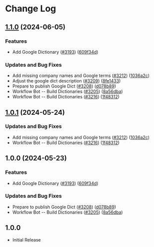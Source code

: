 # Change Log

## [1.1.0](https://github.com/kevintraver/cspell-dicts/compare/@cspell/dict-google-v1.0.1...@cspell/dict-google@1.1.0) (2024-06-05)


### Features

* Add Google Dictionary ([#3193](https://github.com/kevintraver/cspell-dicts/issues/3193)) ([609f34d](https://github.com/kevintraver/cspell-dicts/commit/609f34d46b63cd66447925e75e80691f899c630e))


### Updates and Bug Fixes

* Add missing company names and Google terms ([#3212](https://github.com/kevintraver/cspell-dicts/issues/3212)) ([1036a2c](https://github.com/kevintraver/cspell-dicts/commit/1036a2c0033d1c8788a653d1e1235ebcaab2a850))
* Adjust the google dict description ([#3209](https://github.com/kevintraver/cspell-dicts/issues/3209)) ([8fe1433](https://github.com/kevintraver/cspell-dicts/commit/8fe1433124c11a6668327d5d75f563dd29dc3039))
* Prepare to publish Google Dict ([#3208](https://github.com/kevintraver/cspell-dicts/issues/3208)) ([d078b89](https://github.com/kevintraver/cspell-dicts/commit/d078b896d10779e0603eeaaaeea9fc00eddcbb40))
* Workflow Bot -- Build Dictionaries ([#3205](https://github.com/kevintraver/cspell-dicts/issues/3205)) ([8a56dba](https://github.com/kevintraver/cspell-dicts/commit/8a56dba2acc59b9b1345d7657cd7aefcb4932824))
* Workflow Bot -- Build Dictionaries ([#3216](https://github.com/kevintraver/cspell-dicts/issues/3216)) ([1f48312](https://github.com/kevintraver/cspell-dicts/commit/1f483125280d927cfb94faca357f5b18baa5c29c))

## [1.0.1](https://github.com/streetsidesoftware/cspell-dicts/compare/@cspell/dict-google@1.0.0...@cspell/dict-google@1.0.1) (2024-05-24)


### Updates and Bug Fixes

* Add missing company names and Google terms ([#3212](https://github.com/streetsidesoftware/cspell-dicts/issues/3212)) ([1036a2c](https://github.com/streetsidesoftware/cspell-dicts/commit/1036a2c0033d1c8788a653d1e1235ebcaab2a850))
* Workflow Bot -- Build Dictionaries ([#3216](https://github.com/streetsidesoftware/cspell-dicts/issues/3216)) ([1f48312](https://github.com/streetsidesoftware/cspell-dicts/commit/1f483125280d927cfb94faca357f5b18baa5c29c))

## 1.0.0 (2024-05-23)


### Features

* Add Google Dictionary ([#3193](https://github.com/streetsidesoftware/cspell-dicts/issues/3193)) ([609f34d](https://github.com/streetsidesoftware/cspell-dicts/commit/609f34d46b63cd66447925e75e80691f899c630e))


### Updates and Bug Fixes

* Prepare to publish Google Dict ([#3208](https://github.com/streetsidesoftware/cspell-dicts/issues/3208)) ([d078b89](https://github.com/streetsidesoftware/cspell-dicts/commit/d078b896d10779e0603eeaaaeea9fc00eddcbb40))
* Workflow Bot -- Build Dictionaries ([#3205](https://github.com/streetsidesoftware/cspell-dicts/issues/3205)) ([8a56dba](https://github.com/streetsidesoftware/cspell-dicts/commit/8a56dba2acc59b9b1345d7657cd7aefcb4932824))

## 1.0.0

- Initial Release
